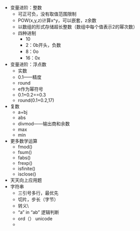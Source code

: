 - 变量进阶：整数
    - 可正可负，没有取值范围限制
    - POW(x,y,z)计算x^y，可以嵌套，z余数
    - 以数组的形式存储超长整数（数组中每个值表示2的幂次数）
    - 四种进制
        - 10
        - 2：0b开头，负数
        - 8：0o
        - 16：0x
- 变量进阶：浮点数
    - 实数
    - 0.1——精度
    - round
    - e作为幂符号
    - 0.1+0.2==0.3
    - round(0.1+0.2,17)
- 复数
    - a+bj
    - abs
    - divmod——输出商和余数
    - max
    - min
- 更多数学运算
    - fmod()
    - fsum()
    - fabs()
    - frexp()
    - isfinite()
    - isclose()
- 天天向上应用题
- 字符串
    - 三引号多行，最优先
    - 切片，步长（字节）
    - 转义\
    - “a” in “ab” 逻辑判断
    - ord（） unicode
    -